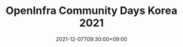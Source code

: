 ---
title: "OpenInfra Community Days Korea 2021"
date: 2021-12-07T09:30:00+09:00
end_date: 2021-12-09T18:00:00+09:00
draft: false
thumbnail: "images/photos/event/2021_openinfradays_logo.png"
image: "images/photos/event/2021_openinfradays_logo.png"
location: "ONLINE"
fee: 5000
registration_url: "https://2021.openinfradays.kr/"
---